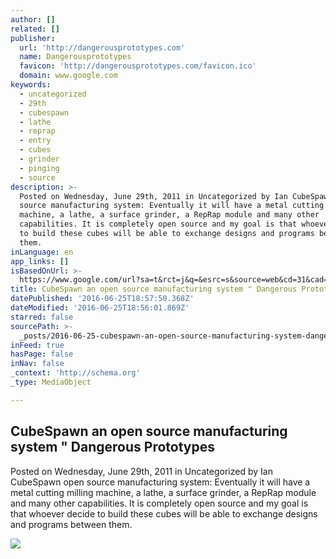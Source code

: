 ```yaml
---
author: []
related: []
publisher:
  url: 'http://dangerousprototypes.com'
  name: Dangerousprototypes
  favicon: 'http://dangerousprototypes.com/favicon.ico'
  domain: www.google.com
keywords:
  - uncategorized
  - 29th
  - cubespawn
  - lathe
  - reprap
  - entry
  - cubes
  - grinder
  - pinging
  - source
description: >-
  Posted on Wednesday, June 29th, 2011 in Uncategorized by Ian CubeSpawn open
  source manufacturing system: Eventually it will have a metal cutting milling
  machine, a lathe, a surface grinder, a RepRap module and many other
  capabilities. It is completely open source and my goal is that whoever decide
  to build these cubes will be able to exchange designs and programs between
  them.
inLanguage: en
app_links: []
isBasedOnUrl: >-
  https://www.google.com/url?sa=t&rct=j&q=&esrc=s&source=web&cd=31&cad=rja&uact=8&ved=0ahUKEwjGgPOs7cPNAhWDxYMKHTwuBCA4HhAWCBswAA&url=http%3A%2F%2Fdangerousprototypes.com%2Fblog%2F2011%2F06%2F29%2Fcubespawn-an-open-source-manufacturing-system%2F&usg=AFQjCNHmXPD3L7Iyhsdmg3lkkIuBU6WlNg&sig2=cppCgUI_hWa_j6flQNVLeg&bvm=bv.125596728,d.amc
title: CubeSpawn an open source manufacturing system " Dangerous Prototypes
datePublished: '2016-06-25T18:57:50.368Z'
dateModified: '2016-06-25T18:56:01.869Z'
starred: false
sourcePath: >-
  _posts/2016-06-25-cubespawn-an-open-source-manufacturing-system-dangerous-pr.md
inFeed: true
hasPage: false
inNav: false
_context: 'http://schema.org'
_type: MediaObject

---
```

<article style=""><h1>CubeSpawn an open source manufacturing system " Dangerous Prototypes</h1><p>Posted on Wednesday, June 29th, 2011 in Uncategorized by Ian CubeSpawn open source manufacturing system: Eventually it will have a metal cutting milling machine, a lathe, a surface grinder, a RepRap module and many other capabilities. It is completely open source and my goal is that whoever decide to build these cubes will be able to exchange designs and programs between them.</p><img src="http://dangerousprototypes.com/wp-content/media/2011/06/Millcube-W490.jpg" /></article>